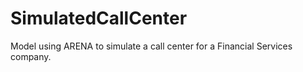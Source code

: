 # SimulatedCallCenter
Model using ARENA to simulate a call center for a Financial Services company.
